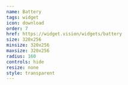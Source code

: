 ```yaml
---
name: Battery
tags: widget
icon: download 
order: 7
href: https://widget.vision/widgets/battery
size: 320x256
minsize: 320x256
maxsize: 320x256
radius: 160
controls: hide
resize: none
style: transparent
---
```




